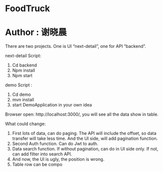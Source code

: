 # FoodTruck
# Author : 谢晓晨


There are two projects. 
One is UI “next-detail”, one for API “backend”.


next-detail Script: 
1.	Cd backend
2.	Npm install 
3.	Npm start

demo Script :
1.	Cd demo
2.	mvn install 
3.	start DemoApplication in your own idea


Browser open: http://localhost:3000/,
you will see all the data show in table.


What could change:
1.	First lots of data, can do paging. The API will include the offset, so data transfer will take less time. And the UI side, will add pagination function.
2.	Second Auth function. Can do Jwt to auth.
3.	Data search function. If without pagination, can do in UI side only. If not, can add filter into search API.
4.	And now, the UI is ugly, the position is wrong.
5.	Table row can be compo

